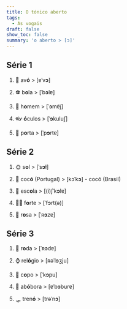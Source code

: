 ```yaml
---
title: O tónico aberto
tags:
  - As vogais
draft: false
show_toc: false
summary: 'o aberto > [ɔ]'
---
```

## Série 1

1. <e-moji>👵</e-moji> av**ó** > [ɐˈv**ɔ**]

2. <e-moji>⚽</e-moji> b**o**la > [ˈb**ɔ**lɐ]

3. <e-moji>👨</e-moji> h**o**mem >  [ˈ**ɔ**mɐ̃j̃] 

4. <e-moji>👓</e-moji> **ó**culos > [ˈ**ɔ**kuluʃ] 

5. <e-moji>🚪</e-moji> p**o**rta > [ˈp**ɔ**rtɐ]


## Série 2

1. <e-moji>🌞</e-moji> s**o**l > [ˈs**ɔ**ɫ]

2. <e-moji>💩</e-moji> coc**ó** (Portugal) > [kɔˈk**ɔ**] - cocô (Brasil)

3. <e-moji>🏫</e-moji> esc**o**la > [(i)ʃˈk**ɔ**lɐ]

4. <e-moji>🏋️‍♀️</e-moji> f**o**rte > [ˈf**ɔ**rt(ə)]

5. <e-moji>🌹</e-moji> r**o**sa > [ˈʀ**ɔ**zɐ]

## Série 3

1. <e-moji>🛞</e-moji> r**o**da > [ˈʀ**ɔ**dɐ]

2. <e-moji>⌚</e-moji> rel**ó**gio > [ʀəˈl**ɔ**ʒju]

3. <e-moji>🥛</e-moji> c**o**po > [ˈk**ɔ**pu]

4. <e-moji>🎃</e-moji> ab**ó**bora > [ɐˈb**ɔ**burɐ]

5. <e-moji>🛷</e-moji> tren**ó** > [trəˈn**ɔ**]

